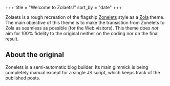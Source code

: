 +++
title = "Welcome to Zolaets!"
sort_by = "date"
+++

Zolaets is a rough recreation of the flagship [Zonelets](https://zonelets.net/) style as a [Zola](https://www.getzola.org/) theme.
The main objective of this theme is to make the transistion from Zonelets to Zola as seamless as possible (for the Web visitors).
This theme does *not* aim for 100% fidelity to the original neither on the coding nor on the final result.

## About the original

Zonelets is a semi-automatic blog builder.
Its main gimmick is being completely manual except for a single JS script, which keeps track of the published posts.
